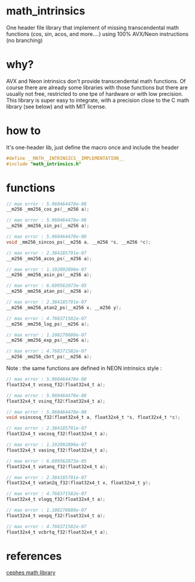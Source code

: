# math_intrinsics
One header file library that implement of missing transcendental math functions (cos, sin, acos, and more....) using 100% AVX/Neon instructions (no branching)

# why?
AVX and Neon intrinsics don't provide transcendental math functions. Of course there are already some libraries with those functions but there are usually not free, restricted to one tpe of hardware or with low precision. This library is super easy to integrate, with a precision close to the C math library (see below) and with MIT license.

# how to

It's one-header lib, just define the macro once and include the header

```C
#define __MATH__INTRINSICS__IMPLEMENTATION__
#include "math_intrinsics.h"
```

# functions

```C
// max error : 5.960464478e-08
__m256 _mm256_cos_ps(__m256 a);

// max error : 5.960464478e-08
__m256 _mm256_sin_ps(__m256 a);

// max error : 5.960464478e-08
void _mm256_sincos_ps(__m256 a, __m256 *s, __m256 *c);

// max error : 2.384185791e-07
__m256 _mm256_acos_ps(__m256 a);

// max error : 1.192092896e-07
__m256 _mm256_asin_ps(__m256 a);

// max error : 6.699562073e-05
__m256 _mm256_atan_ps(__m256 a);

// max error : 2.384185791e-07
__m256 _mm256_atan2_ps(__m256 x, __m256 y);

// max error : 4.768371582e-07
__m256 _mm256_log_ps(__m256 a);

// max error : 1.108270880e-07
__m256 _mm256_exp_ps(__m256 a);

// max error : 4.768371582e-07
__m256 _mm256_cbrt_ps(__m256 a);
```

Note : the same functions are defined in NEON intrinsics style :

```C
// max error : 5.960464478e-08
float32x4_t vcosq_f32(float32x4_t a);

// max error : 5.960464478e-08
float32x4_t vsinq_f32(float32x4_t a);

// max error : 5.960464478e-08
void vsincosq_f32(float32x4_t a, float32x4_t *s, float32x4_t *c);

// max error : 2.384185791e-07
float32x4_t vacosq_f32(float32x4_t a);

// max error : 1.192092896e-07
float32x4_t vasinq_f32(float32x4_t a);

// max error : 6.699562073e-05
float32x4_t vatanq_f32(float32x4_t a);

// max error : 2.384185791e-07
float32x4_t vatan2q_f32(float32x4_t x, float32x4_t y);

// max error : 4.768371582e-07
float32x4_t vlogq_f32(float32x4_t a);

// max error : 1.108270880e-07
float32x4_t vexpq_f32(float32x4_t a);

// max error : 4.768371582e-07
float32x4_t vcbrtq_f32(float32x4_t a);
```

# references

[cephes math library](https://github.com/jeremybarnes/cephes/blob/master/single/)

